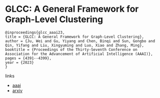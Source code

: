 # GLCC: A General Framework for Graph-Level Clustering

```
@inproceedings{glcc_aaai23,
title = {GLCC: A General Framework for Graph-Level Clustering},
author = {Ju, Wei and Gu, Yiyang and Chen, Binqi and Sun, Gongbo and Qin, Yifang and Liu, Xingyuming and Luo, Xiao and Zhang, Ming},
booktitle = {Proceedings of the Thirty-Seventh Conference on Association for the Advancement of Artificial Intelligence (AAAI)},
pages = {4391--4399},
year = {2023}
}
```

links
- [aaai](https://ojs.aaai.org/index.php/AAAI/article/view/25559)
- [arxiv](https://arxiv.org/abs/2210.11879)

